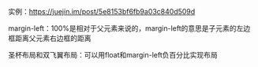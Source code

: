 实例：https://juejin.im/post/5e8153bf6fb9a03c840d509d   

margin-left：100%是相对于父元素来说的，margin-left的意思是子元素的左边框距离父元素右边框的距离

圣杯布局和双飞翼布局：可以用float和margin-left负百分比实现布局